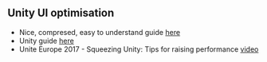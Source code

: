 ## Unity UI optimisation

 - Nice, compresed, easy to understand guide [here](https://create.unity3d.com/Unity-UI-optimization-tips)
 - Unity guide [here](https://unity3d.com/how-to/unity-ui-optimization-tips#hide-canvas)
 - Unite Europe 2017 - Squeezing Unity: Tips for raising performance [video](https://youtu.be/_wxitgdx-UI?t=1383)

